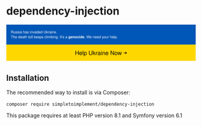 # dependency-injection

[![Stand With Ukraine](https://raw.githubusercontent.com/vshymanskyy/StandWithUkraine/main/banner2-direct.svg)](https://vshymanskyy.github.io/StandWithUkraine)

Installation
------------

The recommended way to install is via Composer:

```
composer require simpletoimplement/dependency-injection
```

This package requires at least PHP version 8.1 and Symfony version 6.1
